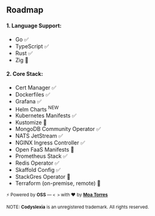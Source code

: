 ## Roadmap

#### 1. Language Support:

- Go ✅
- TypeScript ✅
- Rust ✅
- Zig 🚧

#### 2. Core Stack:

- Cert Manager ✅
- Dockerfiles ✅
- Grafana ✅
- Helm Charts <sup>NEW</sup>
- Kubernetes Manifests ✅
- Kustomize 🚧
- MongoDB Community Operator ✅
- NATS JetStream ✅
- NGINX Ingress Controller ✅
- Open FaaS Manifests 🚧
- Prometheus Stack ✅
- Redis Operator ✅
- Skaffold Config ✅
- StackGres Operator 🚧
- Terraform (on-premise, remote) 🚧

<sub>⚡️ Powered by **OSS** — `< >` with ❤️ by [**Moa Torres**](https://github.com/moatorres)</sub>

<sub>NOTE: **Codyslexia** is an unregistered trademark. All rights reserved.</sub>
